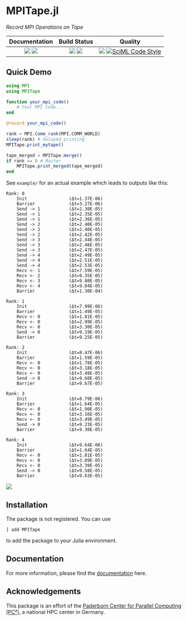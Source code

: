 # MPITape.jl

[docs-dev-img]: https://img.shields.io/badge/docs-dev-blue.svg
[docs-dev-url]: https://carstenbauer.github.io/MPITape.jl/dev

[docs-stable-img]: https://img.shields.io/badge/docs-stable-blue.svg
[docs-stable-url]: https://carstenbauer.github.io/MPITape.jl/stable

[ci-img]: https://git.uni-paderborn.de/pc2-ci/julia/MPITape-jl/badges/main/pipeline.svg?key_text=CI@PC2
[ci-url]: https://git.uni-paderborn.de/pc2-ci/julia/MPITape-jl/-/pipelines

[cov-img]: https://codecov.io/gh/carstenbauer/MPITape.jl/branch/main/graph/badge.svg?token=Ze61CbGoO5
[cov-url]: https://codecov.io/gh/carstenbauer/MPITape.jl

[lifecycle-img]: https://img.shields.io/badge/lifecycle-stable-black.svg

[code-style-img]: https://img.shields.io/badge/code%20style-blue-4495d1.svg
[code-style-url]: https://github.com/invenia/BlueStyle

<!--
![Lifecycle](https://img.shields.io/badge/lifecycle-maturing-blue.svg)
![Lifecycle](https://img.shields.io/badge/lifecycle-stable-green.svg)
![Lifecycle](https://img.shields.io/badge/lifecycle-retired-orange.svg)
![Lifecycle](https://img.shields.io/badge/lifecycle-archived-red.svg)
![Lifecycle](https://img.shields.io/badge/lifecycle-dormant-blue.svg)
![Lifecycle](https://img.shields.io/badge/lifecycle-experimental-orange.svg)
-->

*Record MPI Operations on Tape*

| **Documentation**                                                               | **Build Status**                                                                                |  **Quality**                                                                                |
|:-------------------------------------------------------------------------------:|:-----------------------------------------------------------------------------------------------:|:-----------------------------------------------------------------------------------------------:|
| [![][docs-stable-img]][docs-stable-url] [![][docs-dev-img]][docs-dev-url] | [![][ci-img]][ci-url] [![][cov-img]][cov-url] | ![][lifecycle-img] [![SciML Code Style](https://img.shields.io/static/v1?label=code%20style&message=SciML&color=9558b2&labelColor=389826)](https://github.com/SciML/SciMLStyle) |

## Quick Demo

```julia
using MPI
using MPITape

function your_mpi_code()
    # Your MPI Code...
end

@record your_mpi_code()

rank = MPI.Comm_rank(MPI.COMM_WORLD)
sleep(rank) # delayed printing
MPITape.print_mytape()

tape_merged = MPITape.merge()
if rank == 0 # Master
    MPITape.print_merged(tape_merged)
end
```

See `example/` for an actual example which leads to outputs like this:

```
Rank: 0
    Init                (Δt=1.37E-06)
    Barrier             (Δt=3.27E-06)
    Send -> 1           (Δt=2.30E-05)
    Send -> 1           (Δt=2.35E-05)
    Send -> 1           (Δt=2.36E-05)
    Send -> 2           (Δt=2.40E-05)
    Send -> 2           (Δt=2.40E-05)
    Send -> 2           (Δt=2.42E-05)
    Send -> 3           (Δt=2.44E-05)
    Send -> 3           (Δt=2.46E-05)
    Send -> 3           (Δt=2.47E-05)
    Send -> 4           (Δt=2.49E-05)
    Send -> 4           (Δt=2.51E-05)
    Send -> 4           (Δt=2.53E-05)
    Recv <- 1           (Δt=7.59E-05)
    Recv <- 2           (Δt=9.35E-05)
    Recv <- 3           (Δt=9.80E-05)
    Recv <- 4           (Δt=9.84E-05)
    Barrier             (Δt=1.30E-04)

Rank: 1
    Init                (Δt=7.99E-06)
    Barrier             (Δt=1.49E-05)
    Recv <- 0           (Δt=1.81E-05)
    Recv <- 0           (Δt=2.99E-05)
    Recv <- 0           (Δt=3.30E-05)
    Send -> 0           (Δt=9.19E-05)
    Barrier             (Δt=9.25E-05)

Rank: 2
    Init                (Δt=8.47E-06)
    Barrier             (Δt=1.59E-05)
    Recv <- 0           (Δt=1.78E-05)
    Recv <- 0           (Δt=3.18E-05)
    Recv <- 0           (Δt=3.48E-05)
    Send -> 0           (Δt=9.60E-05)
    Barrier             (Δt=9.67E-05)

Rank: 3
    Init                (Δt=8.79E-06)
    Barrier             (Δt=1.64E-05)
    Recv <- 0           (Δt=1.90E-05)
    Recv <- 0           (Δt=3.16E-05)
    Recv <- 0           (Δt=3.49E-05)
    Send -> 0           (Δt=9.23E-05)
    Barrier             (Δt=9.30E-05)

Rank: 4
    Init                (Δt=9.64E-06)
    Barrier             (Δt=1.64E-05)
    Recv <- 0           (Δt=1.81E-05)
    Recv <- 0           (Δt=3.09E-05)
    Recv <- 0           (Δt=3.39E-05)
    Send -> 0           (Δt=9.58E-05)
    Barrier             (Δt=9.63E-05)
```


![](https://raw.githubusercontent.com/carstenbauer/MPITape.jl/main/example/colored_output_combined.png)

## Installation

The package is not registered. You can use
```
] add MPITape
```
to add the package to your Julia environment.

## Documentation

For more information, please find the [documentation](https://carstenbauer.github.io/MPITape.jl/stable) here.

## Acknowledgements

This package is an effort of the [Paderborn Center for Parallel Computing (PC²)](https://pc2.uni-paderborn.de/), a national HPC center in Germany.
